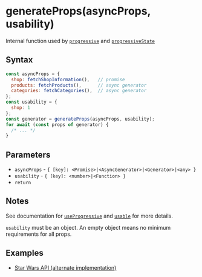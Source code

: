 # generateProps(asyncProps, usability) 

Internal function used by [`progressive`](./progressive.md) and [`progressiveState`](./progressiveState.md)

## Syntax

```js
const asyncProps = {
  shop: fetchShopInformation(),   // promise
  products: fetchProducts(),      // async generator
  categories: fetchCategories(),  // async generator
};
const usability = {
  shop: 1
};
const generator = generateProps(asyncProps, usability);
for await (const props of generator) {
  /* ... */
}
```

## Parameters

* `asyncProps` - `{ [key]: <Promise>|<AsyncGenerator>|<Generator>|<any> }`
* `usability` - `{ [key]: <number>|<Function> }`
* `return` <AsyncGenerator>

## Notes

See documentation for [`useProgressive`](./useProgressive.md) and [`usable`](./usable.md) for more details.

`usability` must be an object. An empty object means no minimum requirements for all props. 

## Examples

* [Star Wars API (alternate implementation)](../examples/swapi-hook/README.md)

